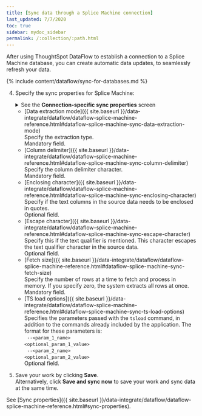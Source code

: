 ```yaml
---
title: [Sync data through a Splice Machine connection]
last_updated: 7/7/2020
toc: true
sidebar: mydoc_sidebar
permalink: /:collection/:path.html
---
```

After using ThoughtSpot DataFlow to establish a connection to a Splice Machine database, you can create automatic data updates, to seamlessly refresh your data.

{% include content/dataflow/sync-for-databases.md %}

4. Specify the sync properties for Splice Machine:

   <details>
     <summary>See the <strong>Connection-specific sync properties</strong> screen</summary><p><img src="../../images/dataflow-set-sync-properties-draft.png" alt="Enter sync details" /></p>
   </details>

   <!--![Enter connection details]({{ site.baseurl }}/images/dataflow-splice-machine-sync.png "Enter connection details")-->

   * [Data extraction mode]({{ site.baseurl }}/data-integrate/dataflow/dataflow-splice-machine-reference.html#dataflow-splice-machine-sync-data-extraction-mode)<br/>Specify the extraction type.<br/>Mandatory field.
   * [Column delimiter]({{ site.baseurl }}/data-integrate/dataflow/dataflow-splice-machine-reference.html#dataflow-splice-machine-sync-column-delimiter)<br/>Specify the column delimiter character.<br/>Mandatory field.
   * [Enclosing character]({{ site.baseurl }}/data-integrate/dataflow/dataflow-splice-machine-reference.html#dataflow-splice-machine-sync-enclosing-character)<br/>Specify if the text columns in the source data needs to be enclosed in quotes.<br/>Optional field.
   * [Escape character]({{ site.baseurl }}/data-integrate/dataflow/dataflow-splice-machine-reference.html#dataflow-splice-machine-sync-escape-character)<br/>Specify this if the text qualifier is mentioned. This character escapes the text qualifier character in the source data.<br/>Optional field.
   * [Fetch size]({{ site.baseurl }}/data-integrate/dataflow/dataflow-splice-machine-reference.html#dataflow-splice-machine-sync-fetch-size)<br/>Specify the number of rows at a time to fetch and process in memory. If you specify zero, the system extracts all rows at once.<br/>Mandatory field.
   * [TS load options]({{ site.baseurl }}/data-integrate/dataflow/dataflow-splice-machine-reference.html#dataflow-splice-machine-sync-ts-load-options)<br/>Specifies the parameters passed with the <code>tsload</code> command, in addition to the commands already included by the application. The format for these parameters is:<br/><code> --&lt;param_1_name&gt; &lt;optional_param_1_value&gt;</code><br/><code> --&lt;param_2_name&gt; &lt;optional_param_2_value&gt;</code><br/>Optional field.

5. Save your work by clicking **Save**.<br/>Alternatively, click **Save and sync now** to save your work and sync data at the same time.

See [Sync properties]({{ site.baseurl }}/data-integrate/dataflow/dataflow-splice-machine-reference.html#sync-properties).
